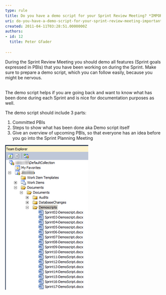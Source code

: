 ```yaml
---
type: rule
title: Do you have a demo script for your Sprint Review Meeting? *IMPORTANT*
uri: do-you-have-a-demo-script-for-your-sprint-review-meeting-important
created: 2011-04-11T03:28:51.0000000Z
authors:
- id: 12
  title: Peter Gfader

---
```


During the Sprint Review Meeting you should demo all features (Sprint goals expressed in PBIs) that you have been working on during the Sprint. Make sure to prepare a demo script, which you can follow easily, because you might be nervous. 

<br>The demo script helps if you are going back and want to know what has been done during each Sprint and is nice for documentation purposes as well. 

   The demo script should include 3 parts:

1. Committed PBIs
2. Steps to show what has been done aka Demo script itself
3. Give an overview of upcoming PBIs, so that everyone has an idea before you go into the Sprint Planning Meeting


![Store the demo scripts on TFS](StoreDemoScriptInTFS.jpg)
